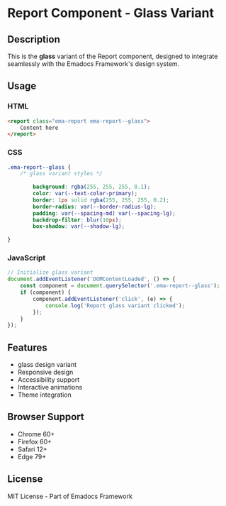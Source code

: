 # Report Component - Glass Variant

## Description
This is the **glass** variant of the Report component, designed to integrate seamlessly with the Emadocs Framework's design system.

## Usage

### HTML
```html
<report class="ema-report ema-report--glass">
    Content here
</report>
```

### CSS
```css
.ema-report--glass {
    /* glass variant styles */
    
        background: rgba(255, 255, 255, 0.1);
        color: var(--text-color-primary);
        border: 1px solid rgba(255, 255, 255, 0.2);
        border-radius: var(--border-radius-lg);
        padding: var(--spacing-md) var(--spacing-lg);
        backdrop-filter: blur(10px);
        box-shadow: var(--shadow-lg);
    
}
```

### JavaScript
```javascript
// Initialize glass variant
document.addEventListener('DOMContentLoaded', () => {
    const component = document.querySelector('.ema-report--glass');
    if (component) {
        component.addEventListener('click', (e) => {
            console.log('Report glass variant clicked');
        });
    }
});
```

## Features
- glass design variant
- Responsive design
- Accessibility support
- Interactive animations
- Theme integration

## Browser Support
- Chrome 60+
- Firefox 60+
- Safari 12+
- Edge 79+

## License
MIT License - Part of Emadocs Framework
